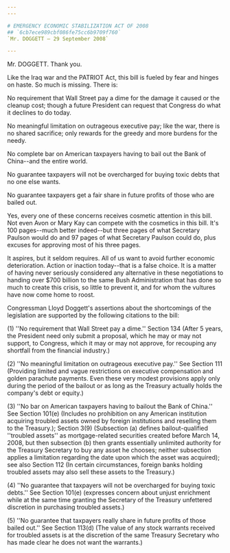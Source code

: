 ```yaml
---
---

# EMERGENCY ECONOMIC STABILIZATION ACT OF 2008
## `6cb7ece989cbf086fe75cc6b9709f760`
`Mr. DOGGETT — 29 September 2008`

---
```



Mr. DOGGETT. Thank you.

Like the Iraq war and the PATRIOT Act, this bill is fueled by fear 
and hinges on haste. So much is missing. There is:

No requirement that Wall Street pay a dime for the damage it caused 
or the cleanup cost; though a future President can request that 
Congress do what it declines to do today.

No meaningful limitation on outrageous executive pay; like the war, 
there is no shared sacrifice; only rewards for the greedy and more 
burdens for the needy.

No complete bar on American taxpayers having to bail out the Bank of 
China--and the entire world.

No guarantee taxpayers will not be overcharged for buying toxic debts 
that no one else wants.

No guarantee taxpayers get a fair share in future profits of those 
who are bailed out.

Yes, every one of these concerns receives cosmetic attention in this 
bill. Not even Avon or Mary Kay can compete with the cosmetics in this 
bill. It's 100 pages--much better indeed--but three pages of what 
Secretary Paulson would do and 97 pages of what Secretary Paulson could 
do, plus excuses for approving most of his three pages.



It aspires, but it seldom requires. All of us want to avoid further 
economic deterioration. Action or inaction today--that is a false 
choice. It is a matter of having never seriously considered any 
alternative in these negotiations to handing over $700 billion to the 
same Bush Administration that has done so much to create this crisis, 
so little to prevent it, and for whom the vultures have now come home 
to roost.

Congressman Lloyd Doggett's assertions about the shortcomings of the 
legislation are supported by the following citations to the bill:

(1) ''No requirement that Wall Street pay a dime.'' Section 134 
(After 5 years, the President need only submit a proposal, which he may 
or may not support, to Congress, which it may or may not approve, for 
recouping any shortfall from the financial industry.)

(2) ''No meaningful limitation on outrageous executive pay.'' See 
Section 111 (Providing limited and vague restrictions on executive 
compensation and golden parachute payments. Even these very modest 
provisions apply only during the period of the bailout or as long as 
the Treasury actually holds the company's debt or equity.)

(3) ''No bar on American taxpayers having to bailout the Bank of 
China.'' See Section 101(e) (Includes no prohibition on any American 
institution acquiring troubled assets owned by foreign institutions and 
reselling them to the Treasury.); Section 3(9) (Subsection (a) defines 
bailout-qualified ''troubled assets'' as mortgage-related securities 
created before March 14, 2008, but then subsection (b) then grants 
essentially unlimited authority for the Treasury Secretary to buy any 
asset he chooses; neither subsection applies a limitation regarding the 
date upon which the asset was acquired); see also Section 112 (In 
certain circumstances, foreign banks holding troubled assets may also 
sell these assets to the Treasury.)

(4) ''No guarantee that taxpayers will not be overcharged for buying 
toxic debts.'' See Section 101(e) (expresses concern about unjust 
enrichment while at the same time granting the Secretary of the 
Treasury unfettered discretion in purchasing troubled assets.)

(5) ''No guarantee that taxpayers really share in future profits of 
those bailed out.'' See Section 113(d) (The value of any stock warrants 
received for troubled assets is at the discretion of the same Treasury 
Secretary who has made clear he does not want the warrants.)